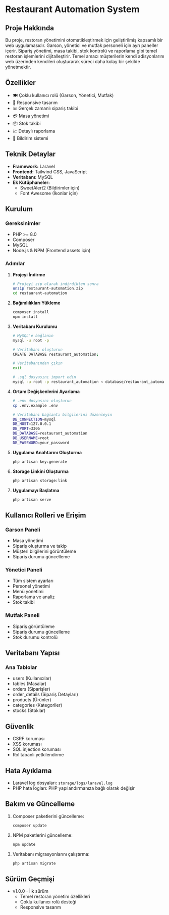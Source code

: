 # Restaurant Automation System

## Proje Hakkında
Bu proje, restoran yönetimini otomatikleştirmek için geliştirilmiş kapsamlı bir web uygulamasıdır. Garson, yönetici ve mutfak personeli için ayrı paneller içerir. Sipariş yönetimi, masa takibi, stok kontrolü ve raporlama gibi temel restoran işlemlerini dijitalleştirir. Temel amacı müşterilerin kendi adisyonlarını web üzerinden kendileri oluşturarak süreci daha kolay bir şekilde yönetmektir.

## Özellikler
- 🍽️ Çoklu kullanıcı rolü (Garson, Yönetici, Mutfak)
- 📱 Responsive tasarım
- 📊 Gerçek zamanlı sipariş takibi
- 💳 Masa yönetimi
- 📦 Stok takibi
- 📈 Detaylı raporlama
- 🔔 Bildirim sistemi

## Teknik Detaylar
- **Framework:** Laravel
- **Frontend:** Tailwind CSS, JavaScript
- **Veritabanı:** MySQL
- **Ek Kütüphaneler:**
  - SweetAlert2 (Bildirimler için)
  - Font Awesome (İkonlar için)

## Kurulum

### Gereksinimler
- PHP >= 8.0
- Composer
- MySQL
- Node.js & NPM (Frontend assets için)

### Adımlar

1. **Projeyi İndirme**
   ```bash
   # Projeyi zip olarak indirdikten sonra
   unzip restaurant-automation.zip
   cd restaurant-automation
   ```

2. **Bağımlılıkları Yükleme**
   ```bash
   composer install
   npm install
   ```

3. **Veritabanı Kurulumu**
   ```bash
   # MySQL'e bağlanın
   mysql -u root -p
   
   # Veritabanı oluşturun
   CREATE DATABASE restaurant_automation;
   
   # Veritabanından çıkın
   exit
   
   # .sql dosyasını import edin
   mysql -u root -p restaurant_automation < database/restaurant_automation.sql
   ```

4. **Ortam Değişkenlerini Ayarlama**
   ```bash
   # .env dosyasını oluşturun
   cp .env.example .env
   
   # Veritabanı bağlantı bilgilerini düzenleyin
   DB_CONNECTION=mysql
   DB_HOST=127.0.0.1
   DB_PORT=3306
   DB_DATABASE=restaurant_automation
   DB_USERNAME=root
   DB_PASSWORD=your_password
   ```

5. **Uygulama Anahtarını Oluşturma**
   ```bash
   php artisan key:generate
   ```

6. **Storage Linkini Oluşturma**
   ```bash
   php artisan storage:link
   ```

7. **Uygulamayı Başlatma**
   ```bash
   php artisan serve
   ```

## Kullanıcı Rolleri ve Erişim

### Garson Paneli
- Masa yönetimi
- Sipariş oluşturma ve takip
- Müşteri bilgilerini görüntüleme
- Sipariş durumu güncelleme

### Yönetici Paneli
- Tüm sistem ayarları
- Personel yönetimi
- Menü yönetimi
- Raporlama ve analiz
- Stok takibi

### Mutfak Paneli
- Sipariş görüntüleme
- Sipariş durumu güncelleme
- Stok durumu kontrolü

## Veritabanı Yapısı

### Ana Tablolar
- users (Kullanıcılar)
- tables (Masalar)
- orders (Siparişler)
- order_details (Sipariş Detayları)
- products (Ürünler)
- categories (Kategoriler)
- stocks (Stoklar)

## Güvenlik
- CSRF koruması
- XSS koruması
- SQL injection koruması
- Rol tabanlı yetkilendirme

## Hata Ayıklama
- Laravel log dosyaları: `storage/logs/laravel.log`
- PHP hata logları: PHP yapılandırmanıza bağlı olarak değişir

## Bakım ve Güncelleme
1. Composer paketlerini güncelleme:
   ```bash
   composer update
   ```

2. NPM paketlerini güncelleme:
   ```bash
   npm update
   ```

3. Veritabanı migrasyonlarını çalıştırma:
   ```bash
   php artisan migrate
   ```
   

## Sürüm Geçmişi
- v1.0.0 - İlk sürüm
  - Temel restoran yönetim özellikleri
  - Çoklu kullanıcı rolü desteği
  - Responsive tasarım